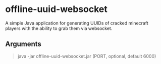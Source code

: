 # offline-uuid-websocket
 A simple Java application for generating UUIDs of cracked minecraft players with the ability to grab them via websocket.

## Arguments

> java -jar offline-uuid-websocket.jar (PORT, optional, default 6000)
